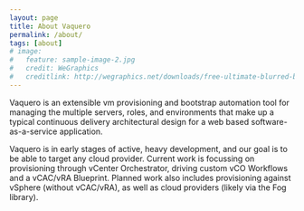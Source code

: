 ```yaml
---
layout: page
title: About Vaquero
permalink: /about/
tags: [about]
# image:
#   feature: sample-image-2.jpg
#   credit: WeGraphics
#   creditlink: http://wegraphics.net/downloads/free-ultimate-blurred-background-pack/
---
```


Vaquero is an extensible vm provisioning and bootstrap automation tool for
managing the multiple servers, roles, and environments that make up a typical
continuous delivery architectural design for a web based
software-as-a-service application.

Vaquero is in early stages of active, heavy development, and our goal is to
be able to target any cloud provider. Current work is focussing on provisioning
through vCenter Orchestrator, driving custom vCO Workflows and a vCAC/vRA
Blueprint. Planned work also includes provisioning against vSphere (without
vCAC/vRA), as well as cloud providers (likely via the Fog library).
